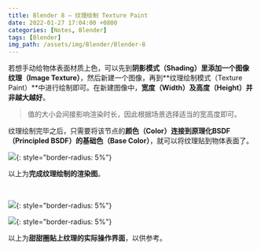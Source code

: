```yaml
---
title: Blender 8 — 纹理绘制 Texture Paint
date: 2022-01-27 17:04:00 +0800
categories: [Notes, Blender]
tags: [Blender]
img_path: /assets/img/Blender/Blender-8
---
```


若想手动给物体表面材质上色，可以先到**阴影模式（Shading）**里添加一个**图像纹理（Image Texture）**，然后新建一个图像，再到**纹理绘制模式（Texture Paint）**中进行绘制即可。在新建图像中，**宽度（Width）及高度（Height）并非越大越好**。

> 值的大小会间接影响渲染时长，因此根据场景选择适当的宽高度即可。

纹理绘制完毕之后，只需要将该节点的**颜色（Color）**连接到**原理化BSDF（Principled BSDF）**的**基础色（Base Color）**，就可以将纹理贴到物体表面了。

![](after-texture-paint.png){: style="border-radius: 5%"}

以上为**完成纹理绘制的渲染图**。

<br>

![](screenshot.png){: style="border-radius: 5%"}

![](screenshot-1.png){: style="border-radius: 5%"}

以上为**甜甜圈贴上纹理的实际操作界面**，以供参考。
